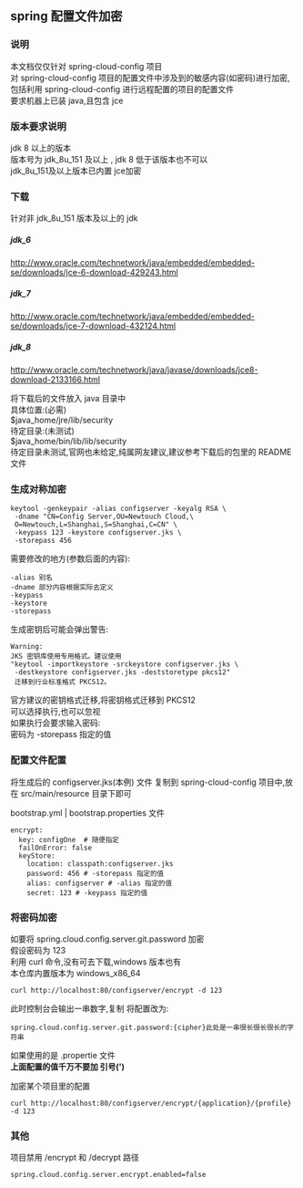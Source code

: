 ## spring 配置文件加密
### 说明
本文档仅仅针对 spring-cloud-config 项目  
对 spring-cloud-config 项目的配置文件中涉及到的敏感内容(如密码)进行加密,包括利用 spring-cloud-config 进行远程配置的项目的配置文件  
要求机器上已装 java,且包含 jce

### 版本要求说明
jdk 8 以上的版本  
版本号为 jdk_8u_151 及以上 , jdk 8 低于该版本也不可以  
jdk_8u_151及以上版本已内置 jce加密

### 下载
针对非 jdk_8u_151 版本及以上的 jdk  
##### jdk_6  
http://www.oracle.com/technetwork/java/embedded/embedded-se/downloads/jce-6-download-429243.html  

##### jdk_7  
http://www.oracle.com/technetwork/java/embedded/embedded-se/downloads/jce-7-download-432124.html  

##### jdk_8
http://www.oracle.com/technetwork/java/javase/downloads/jce8-download-2133166.html  

将下载后的文件放入 java 目录中  
具体位置:(必需)  
$java_home/jre/lib/security  
待定目录:(未测试)  
$java_home/bin/lib/lib/security  
待定目录未测试,官网也未给定,纯属网友建议,建议参考下载后的包里的 README 文件

### 生成对称加密
```
keytool -genkeypair -alias configserver -keyalg RSA \
 -dname "CN=Config Server,OU=Newtouch Cloud,\
 O=Newtouch,L=Shanghai,S=Shanghai,C=CN" \
 -keypass 123 -keystore configserver.jks \
 -storepass 456
```
需要修改的地方(参数后面的内容):
```
-alias 别名
-dname 部分内容根据实际去定义
-keypass
-keystore
-storepass
```
生成密钥后可能会弹出警告:
```
Warning:
JKS 密钥库使用专用格式。建议使用
"keytool -importkeystore -srckeystore configserver.jks \
 -destkeystore configserver.jks -deststoretype pkcs12"
 迁移到行业标准格式 PKCS12。
```
官方建议的密钥格式迁移,将密钥格式迁移到 PKCS12  
可以选择执行,也可以忽视  
如果执行会要求输入密码:  
密码为 -storepass 指定的值

### 配置文件配置
将生成后的 configserver.jks(本例) 文件 复制到 spring-cloud-config 项目中,放在 src/main/resource 目录下即可

bootstrap.yml | bootstrap.properties 文件
```
encrypt:
  key: configOne  # 随便指定
  failOnError: false
  keyStore:
    location: classpath:configserver.jks
    password: 456 # -storepass 指定的值
    alias: configserver # -alias 指定的值
    secret: 123 # -keypass 指定的值
```

### 将密码加密
如要将 spring.cloud.config.server.git.password 加密  
假设密码为 123   
利用 curl 命令,没有可去下载,windows 版本也有  
本仓库内置版本为 windows_x86_64
```
curl http://localhost:80/configserver/encrypt -d 123
```
此时控制台会输出一串数字,复制
将配置改为:
```
spring.cloud.config.server.git.password:{cipher}此处是一串很长很长很长的字符串
```
如果使用的是 .propertie 文件  
**上面配置的值千万不要加 引号(')**

加密某个项目里的配置  
```
curl http://localhost:80/configserver/encrypt/{application}/{profile} -d 123
```

### 其他
项目禁用 /encrypt 和 /decrypt 路径
```
spring.cloud.config.server.encrypt.enabled=false
```
